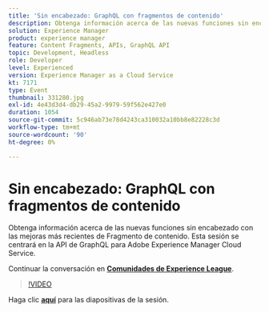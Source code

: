 ```yaml
---
title: 'Sin encabezado: GraphQL con fragmentos de contenido'
description: Obtenga información acerca de las nuevas funciones sin encabezado con las mejoras más recientes de Fragmento de contenido. Esta sesión se centrará en la API de GraphQL para Adobe Experience Manager Cloud Service. Esta sesión se entregó como parte del evento de contenido de Adobe Developers Live.
solution: Experience Manager
product: experience manager
feature: Content Fragments, APIs, GraphQL API
topic: Development, Headless
role: Developer
level: Experienced
version: Experience Manager as a Cloud Service
kt: 7171
type: Event
thumbnail: 331280.jpg
exl-id: 4e43d3d4-db29-45a2-9979-59f562e427e0
duration: 1054
source-git-commit: 5c946ab73e78d4243ca310032a10bb8e82228c3d
workflow-type: tm+mt
source-wordcount: '90'
ht-degree: 0%

---
```


# Sin encabezado: GraphQL con fragmentos de contenido

Obtenga información acerca de las nuevas funciones sin encabezado con las mejoras más recientes de Fragmento de contenido. Esta sesión se centrará en la API de GraphQL para Adobe Experience Manager Cloud Service.

Continuar la conversación en **[Comunidades de Experience League](https://adobe.ly/36Yd3v6)**.

>[!VIDEO](https://video.tv.adobe.com/v/331280/?quality=12&learn=on&hidetitle=true)

Haga clic **[aquí](/help/adobe-developers-live/assets/headless-graphql-content-fragments.pdf)** para las diapositivas de la sesión.
